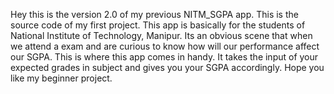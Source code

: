 Hey this is the version 2.0 of my previous NITM_SGPA app. This is the source code of my first project. This app is basically for the students of National Institute of Technology, Manipur. Its an obvious scene that when we attend a exam and are curious to know how will our performance affect our SGPA. This is where this app comes in handy. It takes the input of your expected grades in subject and gives you your SGPA accordingly. Hope you like my beginner project.
